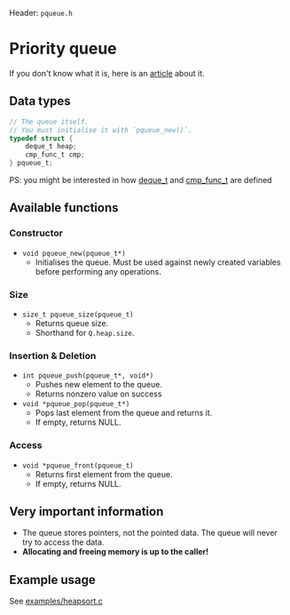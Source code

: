 Header: `pqueue.h`

# Priority queue
If you don't know what it is, here is an [article](https://en.wikipedia.org/wiki/Queue_(abstract_data_type)) about it.


## Data types


```c
// The queue itself.
// You must initialise it with `pqueue_new()`.
typedef struct {
	deque_t heap;
	cmp_func_t cmp;
} pqueue_t;
```
PS: you might be interested in how [deque_t](/docs/deque.md) and [cmp_func_t](/docs/cmp.md) are defined


## Available functions

### Constructor
* `void pqueue_new(pqueue_t*)`
	* Initialises the queue. Must be used against newly created variables before performing any operations.


### Size
* `size_t pqueue_size(pqueue_t)`
	* Returns queue size.
	* Shorthand for `Q.heap.size`.


### Insertion & Deletion
* `int pqueue_push(pqueue_t*, void*)`
	* Pushes new element to the queue.
	* Returns nonzero value on success
* `void *pqueue_pop(pqueue_t*)`
	* Pops last element from the queue and returns it.
	* If empty, returns NULL.


### Access
* `void *pqueue_front(pqueue_t)`
	* Returns first element from the queue.
	* If empty, returns NULL.


## Very important information

- The queue stores pointers, not the pointed data. The queue will never try to access the data.
- **Allocating and freeing memory is up to the caller!**


## Example usage

See [examples/heapsort.c](/examples/heapsort.c)
